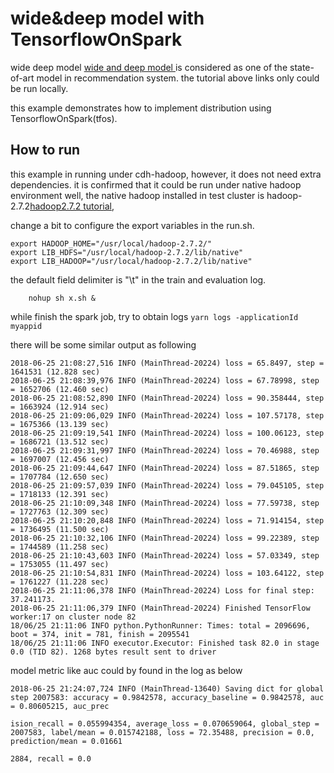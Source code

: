 # wide&deep model with TensorflowOnSpark

wide deep model [wide and deep model ](https://www.tensorflow.org/tutorials/wide_and_deep) is considered as one of the state-of-art model in recommendation system. the tutorial above links only could be run locally.

this example demonstrates how to implement distribution using TensorflowOnSpark(tfos).



## How to run

this example in running under cdh-hadoop, however, it does not need extra dependencies. it is confirmed that it could be run under native hadoop environment well, the native hadoop installed in test cluster is hadoop-2.7.2[hadoop2.7.2 tutorial](https://hadoop.apache.org/docs/r2.7.2/),



change a bit to configure the export variables in the run.sh.

```shell
export HADOOP_HOME="/usr/local/hadoop-2.7.2/"
export LIB_HDFS="/usr/local/hadoop-2.7.2/lib/native"
export LIB_HADOOP="/usr/local/hadoop-2.7.2/lib/native"
```



the default field delimiter is "\t" in the train and evaluation log.

```shell
	nohup sh x.sh &
```



while finish the spark job, try to obtain logs `yarn logs -applicationId myappid`

there will be some similar output as following

```shell
2018-06-25 21:08:27,516 INFO (MainThread-20224) loss = 65.8497, step = 1641531 (12.828 sec)
2018-06-25 21:08:39,976 INFO (MainThread-20224) loss = 67.78998, step = 1652706 (12.460 sec)
2018-06-25 21:08:52,890 INFO (MainThread-20224) loss = 90.358444, step = 1663924 (12.914 sec)
2018-06-25 21:09:06,029 INFO (MainThread-20224) loss = 107.57178, step = 1675366 (13.139 sec)
2018-06-25 21:09:19,541 INFO (MainThread-20224) loss = 100.06123, step = 1686721 (13.512 sec)
2018-06-25 21:09:31,997 INFO (MainThread-20224) loss = 70.46988, step = 1697007 (12.456 sec)
2018-06-25 21:09:44,647 INFO (MainThread-20224) loss = 87.51865, step = 1707784 (12.650 sec)
2018-06-25 21:09:57,039 INFO (MainThread-20224) loss = 79.045105, step = 1718133 (12.391 sec)
2018-06-25 21:10:09,348 INFO (MainThread-20224) loss = 77.59738, step = 1727763 (12.309 sec)
2018-06-25 21:10:20,848 INFO (MainThread-20224) loss = 71.914154, step = 1736495 (11.500 sec)
2018-06-25 21:10:32,106 INFO (MainThread-20224) loss = 99.22389, step = 1744589 (11.258 sec)
2018-06-25 21:10:43,603 INFO (MainThread-20224) loss = 57.03349, step = 1753055 (11.497 sec)
2018-06-25 21:10:54,831 INFO (MainThread-20224) loss = 103.64122, step = 1761227 (11.228 sec)
2018-06-25 21:11:06,378 INFO (MainThread-20224) Loss for final step: 37.241173.
2018-06-25 21:11:06,379 INFO (MainThread-20224) Finished TensorFlow worker:17 on cluster node 82
18/06/25 21:11:06 INFO python.PythonRunner: Times: total = 2096696, boot = 374, init = 781, finish = 2095541
18/06/25 21:11:06 INFO executor.Executor: Finished task 82.0 in stage 0.0 (TID 82). 1268 bytes result sent to driver
```



model metric like auc could by found in the log as below

```shell
2018-06-25 21:24:07,724 INFO (MainThread-13640) Saving dict for global step 2007583: accuracy = 0.9842578, accuracy_baseline = 0.9842578, auc = 0.80605215, auc_prec

ision_recall = 0.055994354, average_loss = 0.070659064, global_step = 2007583, label/mean = 0.015742188, loss = 72.35488, precision = 0.0, prediction/mean = 0.01661

2884, recall = 0.0

```



